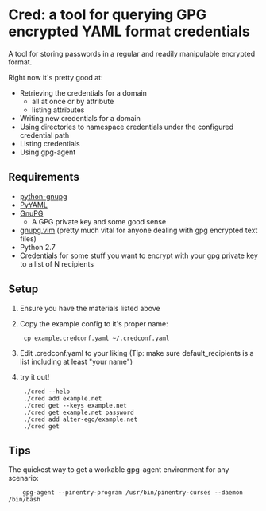 Cred: a tool for querying GPG encrypted YAML format credentials
===============================================================

A tool for storing passwords in a regular and readily manipulable encrypted format.

Right now it's pretty good at:

- Retrieving the credentials for a domain
  - all at once or by attribute
  - listing attributes
- Writing new credentials for a domain
- Using directories to namespace credentials under the configured credential path
- Listing credentials
- Using gpg-agent

Requirements
------------
- [python-gnupg][1]
- [PyYAML][2]
- [GnuPG][3]
  - A GPG private key and some good sense
- [gnupg.vim][4] (pretty much vital for anyone dealing with gpg encrypted text files)
- Python 2.7
- Credentials for some stuff you want to encrypt with your gpg private key to a list of N recipients

Setup
-----
1. Ensure you have the materials listed above 
1. Copy the example config to it's proper name:
        
        cp example.credconf.yaml ~/.credconf.yaml 
2. Edit .credconf.yaml to your liking (Tip: make sure default\_recipients is a list including at least "your name")
4. try it out!
        
        ./cred --help
        ./cred add example.net
        ./cred get --keys example.net
        ./cred get example.net password
        ./cred add alter-ego/example.net
        ./cred get


Tips
----
The quickest way to get a workable gpg-agent environment for any scenario:
        
        gpg-agent --pinentry-program /usr/bin/pinentry-curses --daemon /bin/bash

[1]: http://pypi.python.org/pypi/python-gnupg   "python-gnupg"
[2]: http://pypi.python.org/pypi/PyYAML         "PyYAML"
[3]: http://www.gnupg.org/                      "GnuPG"
[4]: http://www.vim.org/scripts/script.php?script_id=3645   "gnupg.vim"
